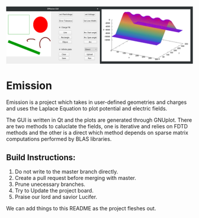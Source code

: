 ![banner](images/intro.png)

# Emission
Emission is a project which takes in user-defined geometries and charges and uses the Laplace Equation to plot potential and electric fields.

The GUI is written in Qt and the plots are generated through GNUplot. There are two methods to caluclate the fields, one is iterative and relies on FDTD methods and the other is a direct which method depends on sparse matrix computations performed by BLAS libraries.

## Build Instructions:
1. Do not write to the master branch directly.
2. Create a pull request before merging with master.
3. Prune unecessary branches.
4. Try to Update the project board.
5. Praise our lord and savior Lucifer.
	
We can add things to this README as the project fleshes out.
